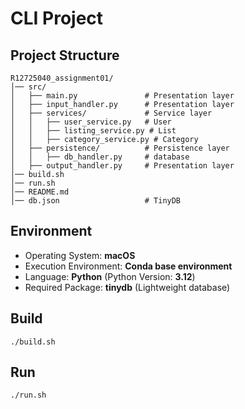 # CLI Project

## Project Structure
``` 
R12725040_assignment01/
│── src/
│   ├── main.py               # Presentation layer
│   ├── input_handler.py      # Presentation layer
│   ├── services/             # Service layer
│   │   ├── user_service.py   # User
│   │   ├── listing_service.py # List
│   │   ├── category_service.py # Category
│   ├── persistence/          # Persistence layer
│   │   ├── db_handler.py     # database
│   ├── output_handler.py     # Presentation layer
│── build.sh
│── run.sh
│── README.md
│── db.json                   # TinyDB
``` 

## Environment
- Operating System: **macOS**
- Execution Environment: **Conda base environment**
- Language: **Python** (Python Version: **3.12**)
- Required Package: **tinydb** (Lightweight database)

## Build
```
./build.sh
```

## Run
```
./run.sh
```
